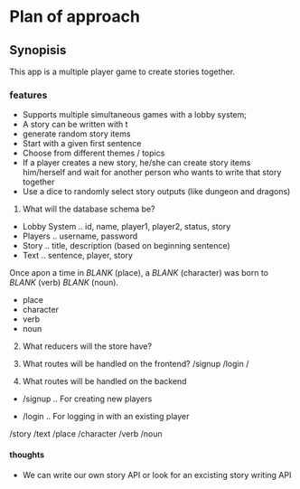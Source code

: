 # Plan of approach

## Synopisis
This app is a multiple player game to create stories together.

### features
- Supports multiple simultaneous games with a lobby system;
- A story can be written with t
- generate random story items
- Start with a given first sentence
- Choose from different themes / topics
- If a player creates a new story, he/she can create story items him/herself and wait for another person who wants to write that story together
- Use a dice to randomly select story outputs (like dungeon and dragons)


1. What will the database schema be?
- Lobby System
.. id, name, player1, player2, status, story
- Players
.. username, password
- Story
.. title, description (based on beginning sentence)
- Text
.. sentence, player, story

Once apon a time in _BLANK_ (place), a _BLANK_ (character) was born to _BLANK_ (verb) _BLANK_ (noun).
- place
- character
- verb 
- noun 


2. What reducers will the store have?

3. What routes will be handled on the frontend?
/signup
/login
/ 


4. What routes will be handled on the backend
- /signup
.. For creating new players

- /login
.. For logging in with an existing player

/story
/text
/place
/character
/verb
/noun

#### thoughts
- We can write our own story API or look for an excisting story writing API